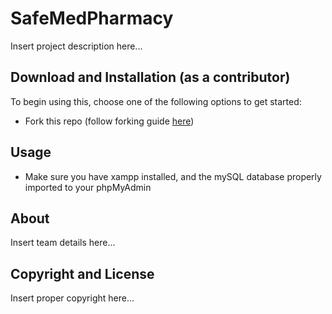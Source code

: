 # SafeMedPharmacy

Insert project description here...

## Download and Installation (as a contributor)

To begin using this, choose one of the following options to get started:

-  Fork this repo (follow forking guide [here](https://help.github.com/en/articles/fork-a-repo))

## Usage

- Make sure you have xampp installed, and the mySQL database properly imported to your phpMyAdmin

## About

Insert team details here...

## Copyright and License

Insert proper copyright here...
